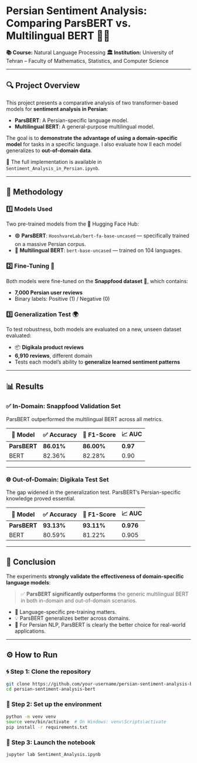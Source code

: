 # Persian Sentiment Analysis: Comparing ParsBERT vs. Multilingual BERT 🤖📝

**📚 Course:** Natural Language Processing
**🏛️ Institution:** University of Tehran – Faculty of Mathematics, Statistics, and Computer Science

---

## 🔍 Project Overview

This project presents a comparative analysis of two transformer-based models for **sentiment analysis in Persian**:

*  **ParsBERT**: A Persian-specific language model.
*  **Multilingual BERT**: A general-purpose multilingual model.

The goal is to **demonstrate the advantage of using a domain-specific model** for tasks in a specific language. I also evaluate how ll each model generalizes to **out-of-domain data**.

📓 The full implementation is available in `Sentiment_Analysis_in_Persian.ipynb`.

---

## 🧪 Methodology

### 1️⃣ Models Used

Two pre-trained models from the 🤗 Hugging Face Hub:

* 🟣 **ParsBERT**: `HooshvareLab/bert-fa-base-uncased` — specifically trained on a massive Persian corpus.
* 🔵 **Multilingual BERT**: `bert-base-uncased` — trained on 104 languages.

### 2️⃣ Fine-Tuning 🔧

Both models were fine-tuned on the **Snappfood dataset** 🍔, which contains:

* **7,000 Persian user reviews**
* Binary labels: Positive (1) / Negative (0)

### 3️⃣ Generalization Test 🌍

To test robustness, both models are evaluated on a new, unseen dataset evaluated:

* 📦 **Digikala product reviews**
* **6,910 reviews**, different domain
* Tests each model’s ability to **generalize learned sentiment patterns**

---

## 📊 Results

### ✅ In-Domain: Snappfood Validation Set

ParsBERT outperformed the multilingual BERT across all metrics.

| 🧠 Model     | ✅ Accuracy | 🎯 F1-Score | 📈 AUC   |
| ------------ | ---------- | ----------- | -------- |
| **ParsBERT** | **86.01%** | **86.00%**  | **0.97** |
| BERT         | 82.36%     | 82.28%      | 0.90     |


---

### 🌐 Out-of-Domain: Digikala Test Set

The gap widened in the generalization test. ParsBERT’s Persian-specific knowledge proved essential.

| 🧠 Model     | ✅ Accuracy | 🎯 F1-Score | 📈 AUC    |
| ------------ | ---------- | ----------- | --------- |
| **ParsBERT** | **93.13%** | **93.11%**  | **0.976** |
| BERT         | 80.59%     | 81.22%      | 0.905     |


---

## 🧠 Conclusion

The experiments **strongly validate the effectiveness of domain-specific language models**:

> ✅ **ParsBERT significantly outperforms** the generic multilingual BERT in both in-domain and out-of-domain scenarios.

* 📌 Language-specific pre-training matters.
* 💡 ParsBERT generalizes better across domains.
* 🚀 For Persian NLP, ParsBERT is clearly the better choice for real-world applications.

---

## ⚙️ How to Run

### 🌀 Step 1: Clone the repository

```bash
git clone https://github.com/your-username/persian-sentiment-analysis-bert.git
cd persian-sentiment-analysis-bert
```

### 🧱 Step 2: Set up the environment

```bash
python -m venv venv
source venv/bin/activate  # On Windows: venv\Scripts\activate
pip install -r requirements.txt
```

### 📒 Step 3: Launch the notebook

```bash
jupyter lab Sentiment_Analysis.ipynb
```

